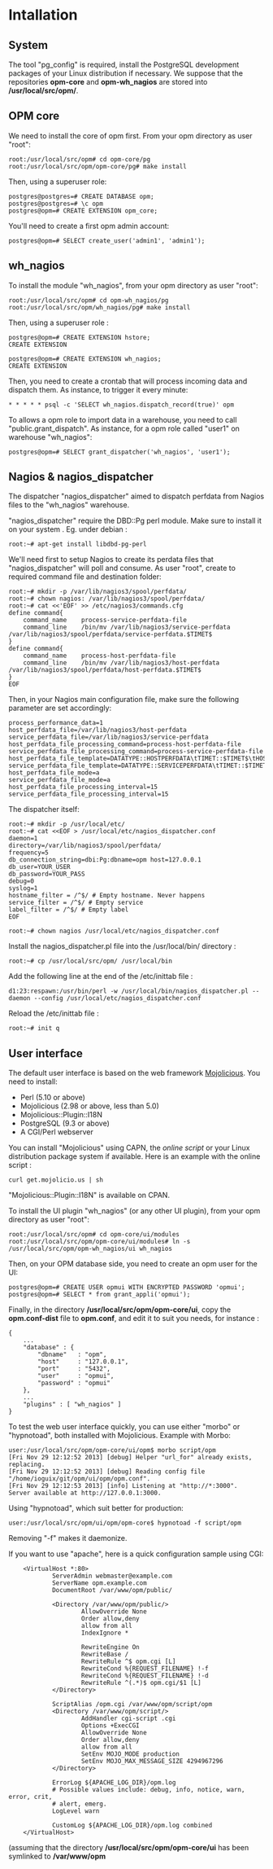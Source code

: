 # Intallation

## System

The tool "pg_config" is required, install the PostgreSQL development packages of your Linux distribution if necessary. We suppose that the repositories **opm-core** and **opm-wh_nagios** are stored into **/usr/local/src/opm/**.

## OPM core 

We need to install the core of opm first. From your opm directory as user "root":

    root:/usr/local/src/opm# cd opm-core/pg
    root:/usr/local/src/opm/opm-core/pg# make install


Then, using a superuser role:

    postgres@postgres=# CREATE DATABASE opm;
    postgres@postgres=# \c opm
    postgres@opm=# CREATE EXTENSION opm_core;


You'll need to create a first opm admin account:

    postgres@opm=# SELECT create_user('admin1', 'admin1');


## wh_nagios

To install the module "wh_nagios", from your opm directory as user "root":

    root:/usr/local/src/opm# cd opm-wh_nagios/pg
    root:/usr/local/src/opm/wh_nagios/pg# make install


Then, using a superuser role :

    postgres@opm=# CREATE EXTENSION hstore;
    CREATE EXTENSION

    postgres@opm=# CREATE EXTENSION wh_nagios;
    CREATE EXTENSION


Then, you need to create a crontab that will process incoming data and dispatch them. As instance, to trigger it every minute:

    * * * * * psql -c 'SELECT wh_nagios.dispatch_record(true)' opm


To allows a opm role to import data in a warehouse, you need to call "public.grant_dispatch". As instance, for a opm role called "user1" on warehouse "wh_nagios":

    postgres@opm=# SELECT grant_dispatcher('wh_nagios', 'user1');


## Nagios & nagios_dispatcher

The dispatcher "nagios_dispatcher" aimed to dispatch perfdata from Nagios files to the "wh_nagios" warehouse.

"nagios_dispatcher" require the DBD::Pg perl module. Make sure to install it on your system . Eg. under debian :

    root:~# apt-get install libdbd-pg-perl


We'll need first to setup Nagios to create its perdata files that "nagios_dispatcher" will poll and consume. As user "root", create to required command file and destination folder:


    root:~# mkdir -p /var/lib/nagios3/spool/perfdata/
    root:~# chown nagios: /var/lib/nagios3/spool/perfdata/
    root:~# cat <<'EOF' >> /etc/nagios3/commands.cfg
    define command{
        command_name    process-service-perfdata-file
        command_line    /bin/mv /var/lib/nagios3/service-perfdata /var/lib/nagios3/spool/perfdata/service-perfdata.$TIMET$
    }
    define command{
        command_name    process-host-perfdata-file
        command_line    /bin/mv /var/lib/nagios3/host-perfdata /var/lib/nagios3/spool/perfdata/host-perfdata.$TIMET$
    }
    EOF

Then, in your Nagios main configuration file, make sure the following parameter are set accordingly:

    process_performance_data=1
    host_perfdata_file=/var/lib/nagios3/host-perfdata
    service_perfdata_file=/var/lib/nagios3/service-perfdata
    host_perfdata_file_processing_command=process-host-perfdata-file
    service_perfdata_file_processing_command=process-service-perfdata-file
    host_perfdata_file_template=DATATYPE::HOSTPERFDATA\tTIMET::$TIMET$\tHOSTNAME::$HOSTNAME$\tHOSTPERFDATA::$HOSTPERFDATA$\tHOSTCHECKCOMMAND::$HOSTCHECKCOMMAND$\tHOSTSTATE::$HOSTSTATE$\tHOSTSTATETYPE::$HOSTSTATETYPE$\tHOSTOUTPUT::$HOSTOUTPUT$
    service_perfdata_file_template=DATATYPE::SERVICEPERFDATA\tTIMET::$TIMET$\tHOSTNAME::$HOSTNAME$\tSERVICEDESC::$SERVICEDESC$\tSERVICEPERFDATA::$SERVICEPERFDATA$\tSERVICECHECKCOMMAND::$SERVICECHECKCOMMAND$\tHOSTSTATE::$HOSTSTATE$\tHOSTSTATETYPE::$HOSTSTATETYPE$\tSERVICESTATE::$SERVICESTATE$\tSERVICESTATETYPE::$SERVICESTATETYPE$\tSERVICEOUTPUT::$SERVICEOUTPUT$
    host_perfdata_file_mode=a
    service_perfdata_file_mode=a
    host_perfdata_file_processing_interval=15
    service_perfdata_file_processing_interval=15


The dispatcher itself:

    root:~# mkdir -p /usr/local/etc/
    root:~# cat <<EOF > /usr/local/etc/nagios_dispatcher.conf
    daemon=1
    directory=/var/lib/nagios3/spool/perfdata/
    frequency=5
    db_connection_string=dbi:Pg:dbname=opm host=127.0.0.1
    db_user=YOUR_USER
    db_password=YOUR_PASS
    debug=0
    syslog=1
    hostname_filter = /^$/ # Empty hostname. Never happens
    service_filter = /^$/ # Empty service
    label_filter = /^$/ # Empty label
    EOF
  
    root:~# chown nagios /usr/local/etc/nagios_dispatcher.conf

Install the nagios_dispatcher.pl file into the /usr/local/bin/ directory :

    root:~# cp /usr/local/src/opm/ /usr/local/bin

Add the following line at the end of the /etc/inittab file :

    d1:23:respawn:/usr/bin/perl -w /usr/local/bin/nagios_dispatcher.pl --daemon --config /usr/local/etc/nagios_dispatcher.conf

Reload the /etc/inittab file :

    root:~# init q


## User interface

The default user interface is based on the web framework [Mojolicious](http://www.mojolicio.us/). You need to install:
* Perl (5.10 or above)
* Mojolicious (2.98 or above, less than 5.0)
* Mojolicious::Plugin::I18N 
* PostgreSQL (9.3 or above)
* A CGI/Perl webserver

You can install "Mojolicious" using CAPN, the _online script_ or your Linux distribution package system if available. Here is an example with the online script :

    curl get.mojolicio.us | sh

"Mojolicious::Plugin::I18N" is available on CPAN.

To install the UI plugin "wh_nagios" (or any other UI plugin), from your opm directory as user "root":

    root:/usr/local/src/opm# cd opm-core/ui/modules
    root:/usr/local/src/opm/opm-core/ui/modules# ln -s /usr/local/src/opm/opm-wh_nagios/ui wh_nagios

Then, on your OPM database side, you need to create an opm user for the UI:

    postgres@opm=# CREATE USER opmui WITH ENCRYPTED PASSWORD 'opmui';
    postgres@opm=# SELECT * from grant_appli('opmui');


Finally, in the directory **/usr/local/src/opm/opm-core/ui**, copy the **opm.conf-dist** file to **opm.conf**, and edit it to suit you needs, for instance :

    {
        ...
        "database" : {
            "dbname"   : "opm",
            "host"     : "127.0.0.1",
            "port"     : "5432",
            "user"     : "opmui",
            "password" : "opmui"
        },
        ...
        "plugins" : [ "wh_nagios" ]
    }


To test the web user interface quickly, you can use either "morbo" or "hypnotoad", both installed with Mojolicious. Example with Morbo:

    user:/usr/local/src/opm/opm-core/ui/opm$ morbo script/opm
    [Fri Nov 29 12:12:52 2013] [debug] Helper "url_for" already exists, replacing.
    [Fri Nov 29 12:12:52 2013] [debug] Reading config file "/home/ioguix/git/opm/ui/opm/opm.conf".
    [Fri Nov 29 12:12:53 2013] [info] Listening at "http://*:3000".
    Server available at http://127.0.0.1:3000.

Using "hypnotoad", which suit better for production:

    user:/usr/local/src/opm/ui/opm/opm-core$ hypnotoad -f script/opm

Removing "-f" makes it daemonize.

If you want to use "apache", here is a quick configuration sample using CGI:

        <VirtualHost *:80>
                ServerAdmin webmaster@example.com
                ServerName opm.example.com
                DocumentRoot /var/www/opm/public/
        
                <Directory /var/www/opm/public/>
                        AllowOverride None
                        Order allow,deny
                        allow from all
                        IndexIgnore *
        
                        RewriteEngine On
                        RewriteBase /
                        RewriteRule ^$ opm.cgi [L]
                        RewriteCond %{REQUEST_FILENAME} !-f
                        RewriteCond %{REQUEST_FILENAME} !-d
                        RewriteRule ^(.*)$ opm.cgi/$1 [L]
                </Directory>
        
                ScriptAlias /opm.cgi /var/www/opm/script/opm
                <Directory /var/www/opm/script/>
                        AddHandler cgi-script .cgi
                        Options +ExecCGI
                        AllowOverride None
                        Order allow,deny
                        allow from all
                        SetEnv MOJO_MODE production
                        SetEnv MOJO_MAX_MESSAGE_SIZE 4294967296
                </Directory>
        
                ErrorLog ${APACHE_LOG_DIR}/opm.log
                # Possible values include: debug, info, notice, warn, error, crit,
                # alert, emerg.
                LogLevel warn
        
                CustomLog ${APACHE_LOG_DIR}/opm.log combined
        </VirtualHost>
(assuming that the directory **/usr/local/src/opm/opm-core/ui** has been symlinked to **/var/www/opm**